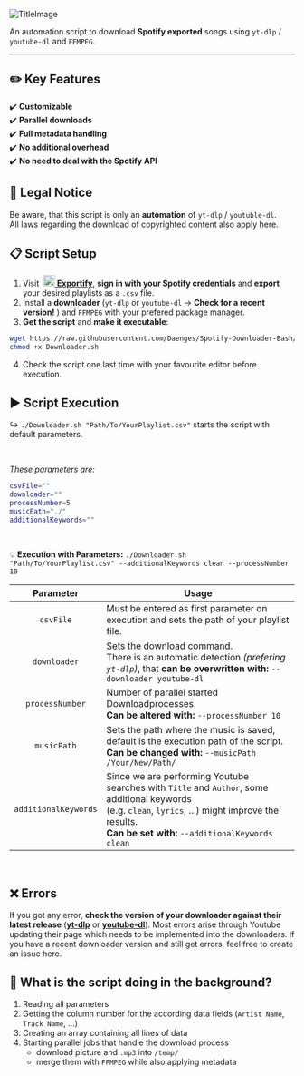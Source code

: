 ![TitleImage](https://user-images.githubusercontent.com/57369924/221327749-5c84244d-92f9-4014-97c2-7a6af55e05b1.jpg)

An automation script to download **Spotify exported** songs using `yt-dlp` / `youtube-dl` and `FFMPEG`.

---

## :pencil2: Key Features
:heavy_check_mark: **Customizable**<br>
:heavy_check_mark: **Parallel downloads**<br>
:heavy_check_mark: **Full metadata handling**<br>
:heavy_check_mark: **No additional overhead**<br>
:heavy_check_mark: **No need to deal with the Spotify API**<br>

## :page_with_curl: Legal Notice
Be aware, that this script is only an **automation** of `yt-dlp` / `youtuble-dl`.<br>All laws regarding the download of copyrighted content also apply here.

## :clipboard: Script Setup

1. Visit &nbsp;<a href="https://watsonbox.github.io/exportify/"><img style="height: 20px; width: 20px;" src="https://watsonbox.github.io/exportify/favicon.png"> <b>Exportify</b></a>, **sign in with your Spotify credentials** and **export** your desired playlists as a `.csv` file.
2. Install a **downloader** (`yt-dlp` or `youtube-dl` &rarr; **Check for a recent version!** ) and `FFMPEG` with your prefered package manager.
3. **Get the script** and **make it executable**:
```sh
wget https://raw.githubusercontent.com/Daenges/Spotify-Downloader-Bash/main/Downloader.sh &&\
chmod +x Downloader.sh
```
4. Check the script one last time with your favourite editor before execution.


## :arrow_forward: Script Execution
:arrow_right_hook: `./Downloader.sh "Path/To/YourPlaylist.csv"` starts the script with default parameters.

<br>

*These parameters are:*
```sh
csvFile=""
downloader=""
processNumber=5
musicPath="./"
additionalKeywords=""
```
<br>

:bulb: **Execution with Parameters:** `./Downloader.sh "Path/To/YourPlaylist.csv" --additionalKeywords clean --processNumber 10`

|Parameter|Usage|
|:-:|-|
|`csvFile`|Must be entered as first parameter on execution and sets the path of your playlist file.|
|`downloader`|Sets the download command.<br>There is an automatic detection *(prefering `yt-dlp`)*, that **can be overwritten with:** `--downloader youtube-dl`|
|`processNumber`|Number of parallel started Downloadprocesses.<br>**Can be altered with:** `--processNumber 10`|
|`musicPath`|Sets the path where the music is saved, default is the execution path of the script.<br>**Can be changed with:** `--musicPath /Your/New/Path/`|
|`additionalKeywords`|Since we are performing Youtube searches with `Title` and `Author`, some additional keywords<br>(e.g. `clean`, `lyrics`, ...) might improve the results.<br>**Can be set with:** `--additionalKeywords clean`|
<br>

## :x: Errors
If you got any error, **check the version of your downloader against their latest release** (**[yt-dlp](https://github.com/yt-dlp/yt-dlp/releases)** or **[youtube-dl](https://github.com/ytdl-org/youtube-dl/releases)**).
Most errors arise through Youtube updating their page which needs to be implemented into the downloaders.
If you have a recent downloader version and still get errors, feel free to create an issue here.


## :mag_right: What is the script doing in the background?
1. Reading all parameters
2. Getting the column number for the according data fields (`Artist Name`, `Track Name`, ...)
3. Creating an array containing all lines of data
4. Starting parallel jobs that handle the download process
    - download picture and `.mp3` into `/temp/`
    - merge them with `FFMPEG` while also applying metadata


